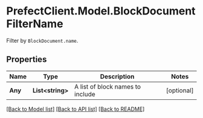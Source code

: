 # PrefectClient.Model.BlockDocumentFilterName
Filter by `BlockDocument.name`.

## Properties

Name | Type | Description | Notes
------------ | ------------- | ------------- | -------------
**Any** | **List&lt;string&gt;** | A list of block names to include | [optional] 

[[Back to Model list]](../README.md#documentation-for-models) [[Back to API list]](../README.md#documentation-for-api-endpoints) [[Back to README]](../README.md)

